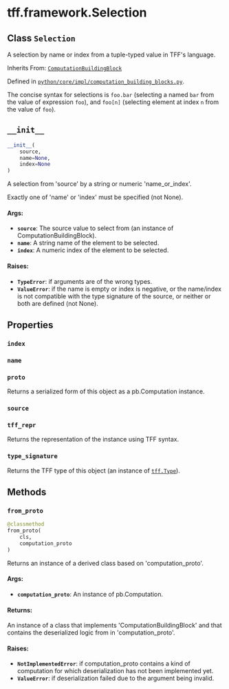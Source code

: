 <div itemscope itemtype="http://developers.google.com/ReferenceObject">
<meta itemprop="name" content="tff.framework.Selection" />
<meta itemprop="path" content="Stable" />
<meta itemprop="property" content="index"/>
<meta itemprop="property" content="name"/>
<meta itemprop="property" content="proto"/>
<meta itemprop="property" content="source"/>
<meta itemprop="property" content="tff_repr"/>
<meta itemprop="property" content="type_signature"/>
<meta itemprop="property" content="__init__"/>
<meta itemprop="property" content="from_proto"/>
</div>

# tff.framework.Selection

## Class `Selection`

A selection by name or index from a tuple-typed value in TFF's language.

Inherits From:
[`ComputationBuildingBlock`](../../tff/framework/ComputationBuildingBlock.md)

Defined in
[`python/core/impl/computation_building_blocks.py`](http://github.com/tensorflow/federated/tree/master/tensorflow_federated/python/core/impl/computation_building_blocks.py).

<!-- Placeholder for "Used in" -->

The concise syntax for selections is `foo.bar` (selecting a named `bar` from the
value of expression `foo`), and `foo[n]` (selecting element at index `n` from
the value of `foo`).

<h2 id="__init__"><code>__init__</code></h2>

```python
__init__(
    source,
    name=None,
    index=None
)
```

A selection from 'source' by a string or numeric 'name_or_index'.

Exactly one of 'name' or 'index' must be specified (not None).

#### Args:

*   <b>`source`</b>: The source value to select from (an instance of
    ComputationBuildingBlock).
*   <b>`name`</b>: A string name of the element to be selected.
*   <b>`index`</b>: A numeric index of the element to be selected.

#### Raises:

*   <b>`TypeError`</b>: if arguments are of the wrong types.
*   <b>`ValueError`</b>: if the name is empty or index is negative, or the
    name/index is not compatible with the type signature of the source, or
    neither or both are defined (not None).

## Properties

<h3 id="index"><code>index</code></h3>

<h3 id="name"><code>name</code></h3>

<h3 id="proto"><code>proto</code></h3>

Returns a serialized form of this object as a pb.Computation instance.

<h3 id="source"><code>source</code></h3>

<h3 id="tff_repr"><code>tff_repr</code></h3>

Returns the representation of the instance using TFF syntax.

<h3 id="type_signature"><code>type_signature</code></h3>

Returns the TFF type of this object (an instance of
<a href="../../tff/Type.md"><code>tff.Type</code></a>).

## Methods

<h3 id="from_proto"><code>from_proto</code></h3>

```python
@classmethod
from_proto(
    cls,
    computation_proto
)
```

Returns an instance of a derived class based on 'computation_proto'.

#### Args:

*   <b>`computation_proto`</b>: An instance of pb.Computation.

#### Returns:

An instance of a class that implements 'ComputationBuildingBlock' and that
contains the deserialized logic from in 'computation_proto'.

#### Raises:

*   <b>`NotImplementedError`</b>: if computation_proto contains a kind of
    computation for which deserialization has not been implemented yet.
*   <b>`ValueError`</b>: if deserialization failed due to the argument being
    invalid.
